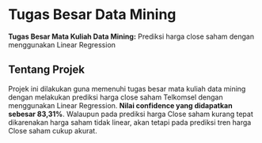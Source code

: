# Tugas Besar Data Mining

**Tugas Besar Mata Kuliah Data Mining:**
Prediksi harga close saham dengan menggunakan Linear Regression

## Tentang Projek
Projek ini dilakukan guna memenuhi tugas besar mata kuliah data mining dengan melakukan prediksi harga close saham Telkomsel dengan menggunakan Linear Regression. **Nilai confidence yang didapatkan sebesar 83,31%**. Walaupun pada prediksi harga Close saham kurang tepat dikarenakan harga saham tidak linear, akan tetapi pada prediksi tren harga Close saham cukup akurat.

